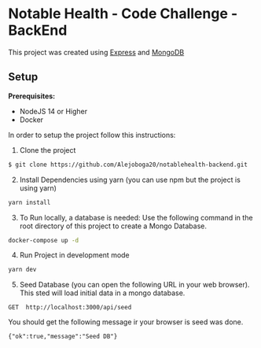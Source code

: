 # Notable Health - Code Challenge - BackEnd

This project was created using [Express](https://expressjs.com/) and [MongoDB](https://www.mongodb.com/)

## Setup

**Prerequisites:**

- NodeJS 14 or Higher
- Docker

In order to setup the project follow this instructions:

1. Clone the project

```bash
$ git clone https://github.com/Alejoboga20/notablehealth-backend.git
```

2. Install Dependencies using yarn (you can use npm but the project is using yarn)

```bash
yarn install
```

3. To Run locally, a database is needed: Use the following command in the root directory of this project to create a Mongo Database.

```bash
docker-compose up -d
```

4. Run Project in development mode

```bash
yarn dev
```

5. Seed Database (you can open the following URL in your web browser). This sted will load initial data in a mongo database.

```
GET  http://localhost:3000/api/seed
```

You should get the following message ir your browser is seed was done.

```
{"ok":true,"message":"Seed DB"}
```
